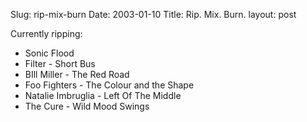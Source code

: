 Slug: rip-mix-burn
Date: 2003-01-10
Title: Rip. Mix. Burn.
layout: post

Currently ripping:
<ul>
<li>Sonic Flood</li>
<li>Filter - Short Bus</li>
<li>BIll Miller - The Red Road</li>
<li>Foo Fighters - The Colour and the Shape</li>
<li>Natalie Imbruglia - Left Of The Middle</li>
<li>The Cure - Wild Mood Swings</li>
</ul>
